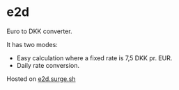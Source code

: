 # e2d

Euro to DKK converter.

It has two modes:

* Easy calculation where a fixed rate is 7,5 DKK pr. EUR.
* Daily rate conversion.

Hosted on [e2d.surge.sh](https://e2d.surge.sh)

